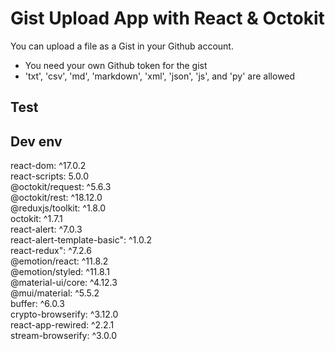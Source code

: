 # Gist Upload App with React & Octokit

You can upload a file as a Gist in your Github account.

- You need your own Github token for the gist
- 'txt', 'csv', 'md', 'markdown', 'xml', 'json', 'js', and 'py' are allowed

## Test



## Dev env

react-dom: ^17.0.2  
react-scripts: 5.0.0  
@octokit/request: ^5.6.3  
@octokit/rest: ^18.12.0  
@reduxjs/toolkit: ^1.8.0  
octokit: ^1.7.1  
react-alert: ^7.0.3  
react-alert-template-basic": ^1.0.2  
react-redux": ^7.2.6  
@emotion/react: ^11.8.2  
@emotion/styled: ^11.8.1  
@material-ui/core: ^4.12.3  
@mui/material: ^5.5.2  
buffer: ^6.0.3  
crypto-browserify: ^3.12.0  
react-app-rewired: ^2.2.1  
stream-browserify: ^3.0.0  
